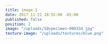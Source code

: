 ```yaml
---
title: image-1
date: 2017-11-22 18:55:00 -05:00
published: false
position: 2
image: "/uploads/SQspecimen-00833d.jpg"
texture-image: "/uploads/textures/blue.png"
---
```


